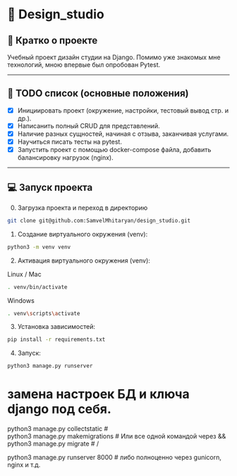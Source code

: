 # 📁 Design_studio

## 📖 Кратко о проекте

Учебный проект дизайн студии на Django. Помимо уже знакомых мне технологий,
мною впервые был опробован Pytest. 

---

## 🧾 TODO список (основные положения)

- [x] Инициировать проект (окружение, настройки, тестовый вывод стр. и др.).
- [x] Написанить полный CRUD для представлений. 
- [x] Наличие разных сущностей, начиная с отзыва, заканчивая услугами.
- [x] Научиться писать тесты на pytest. 
- [x] Запустить проект с помощью docker-compose файла, добавить балансировку 
нагрузок (nginx).

---

## 💻 Запуск проекта

0. Загрузка проекта и переход в директорию 

```bash
git clone git@github.com:SamvelMhitaryan/design_studio.git
```

1. Создание виртуального окружения (venv): 

```bash
python3 -m venv venv
```

2. Активация виртуального окружения (venv): 

Linux / Mac
```bash
. venv/bin/activate
```

Windows
```bash
. venv\scripts\activate
```

3. Установка зависимостей: 

```bash
pip install -r requirements.txt
```

4. Запуск: 

```bash
python3 manage.py runserver
```

# замена настроек БД и ключа django под себя.

python3 manage.py collectstatic    # \
python3 manage.py makemigrations   #  Или все одной командой через &&
python3 manage.py migrate          # /

python3 manage.py runserver 8000   # либо полноценно через gunicorn, nginx и т.д.
```